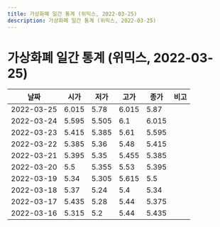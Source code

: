 ```yaml
---
title: 가상화폐 일간 통계 (위믹스, 2022-03-25)
description: 가상화폐 일간 통계 (위믹스, 2022-03-25)
---
```


가상화폐 일간 통계 (위믹스, 2022-03-25)
===

|날짜|시가|저가|고가|종가|비고|
|--|--|--|--|--|--|
|2022-03-25|6.015|5.78|6.015|5.87|    |
|2022-03-24|5.595|5.505|6.1|6.015|    |
|2022-03-23|5.415|5.385|5.61|5.595|    |
|2022-03-22|5.385|5.36|5.48|5.415|    |
|2022-03-21|5.395|5.35|5.455|5.385|    |
|2022-03-20|5.5|5.355|5.53|5.395|    |
|2022-03-19|5.34|5.305|5.615|5.5|    |
|2022-03-18|5.37|5.24|5.4|5.34|    |
|2022-03-17|5.435|5.28|5.44|5.375|    |
|2022-03-16|5.315|5.2|5.44|5.435|    |
